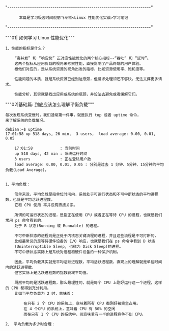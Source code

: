 "----------------------------------------------------------------------"

          本篇是学习极客时间倪朋飞专栏<Linux 性能优化实战>学习笔记

"----------------------------------------------------------------------"

"""01| 如何学习 Linux 性能优化"""

    1、性能的指标是什么？
    
        “高并发” 和 “响应快” 正对应性能优化的两个核心指标--“吞吐” 和 “延时”。
        这两个指标从应用负载的视角来考察性能，直接影响了产品终端的用户体验。
        根他们对应的，是从系统资源的视角出发的指标，比如资源使用率、饱和度等。
        
        性能问题的本质，就是系统资源已经到达瓶颈，但请求处理却还不够快，无法支撑更多请求。
        
        性能分析，其实就是找出应用或系统的瓶颈，并设法去避免或者缓解它们。


"""02|基础篇: 到底应该怎么理解平衡负载"""
        
    每次发现系统变慢时，我们通常第一件事，就是执行 top 或者 uptime 命令，
    来了解系统的负载情况。
    
    debian:~$ uptime
    17:01:58 up 518 days, 26 min,  3 users,  load average: 0.00, 0.01, 0.05
    
        17:01:58            : 当前时间
        up 518 days, 42 min : 系统运行时间
        3 users             : 正在登陆用户数
        load average: 0.00, 0.01, 0.05 : 分别是过去 1 分钟、5分钟、15分钟的平均负载(Load Average)。
        
             
    1、平均负载：
        
        简单来说，平均负载是指单位时间内，系统处于可运行状态和不可中断状态的平均进程数，也就是平均活跃进程数。
        它和 CPU 使用 率并没有直接关系。
        
        所谓的可运行状态的进程，是指正在使用 CPU 或者正在等待 CPU 的进程，也就是我们常用 ps 命令看到的，
        处于 R 状态(Running 或 Runnable) 的进程。
        
        不可中断状态的进程则是正处于内核态关键流程的进程，并且这些流程是不可打断的，
        比如最常见的是等待硬件设备的 I/O 响应，也就是我们在 ps 命令中看到 D 状态
        (Uninterruptible Sleep, 也称为 Disk Sleep)的进程。
        不可中断状态实际上是系统对进程和硬件设备的一种保护机制。
        
        因此，平均负载其实就是平均活跃进程数，平均活跃进程数，直观上的理解就是单位时间内的活跃进程数，
        但它实际上是活跃进程数的指数衰减平均值。
        
        既然平均的是活跃进程数，那么最理性的，就是每个 CPU 上刚好运行这一个进程，这样的 CPU 都得到充分利用。
        比如当平均负载为 2 时，意味着：
            
            在只有 2 个 CPU 的系统上，意味着所有 CPU 都刚好被完全占用。
            在 4 个CPU 的系统上，意味着 CPU 有 50% 的空闲
            而在只有 1 个 CPU 的系统中，则意味着有一半的进程竞争不到 CPU。
            
    2、 平均负载为多少时合理：
    
                
            
                
        
        












        
       
    
    
    
    
    
    
    
    
    
    
    
    
    
    
    
    
    
    
    
    
    
    
    
    
    
    